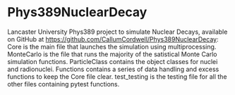 # Phys389NuclearDecay
 Lancaster University Phys389 project to simulate Nuclear Decays, available on GitHub at https://github.com/CallumCordwell/Phys389NuclearDecay:
  Core is the main file that launches the simulation using multiprocessing.
  MonteCarlo is the file that runs the majority of the satistical Monte Carlo simulation functions.
  ParticleClass contains the object classes for nuclei and radionuclei.
  Functions contains a series of data handling and excess functions to keep the Core file clear.
  test_testing is the testing file for all the other files containing pytest functions.
